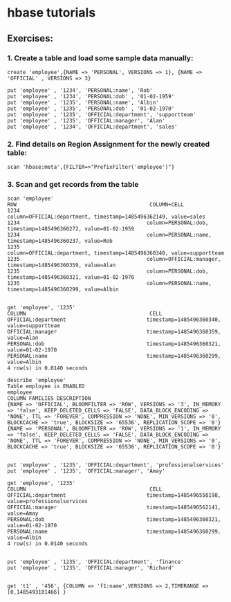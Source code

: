 # hbase tutorials

## Exercises:

### 1. Create a table and load some sample data manually:

    create 'employee',{NAME => 'PERSONAL', VERSIONS => 1}, {NAME => 'OFFICIAL' , VERSIONS => 3}

    put 'employee' , '1234', 'PERSONAL:name', 'Rob'
    put 'employee' , '1234', 'PERSONAL:dob' , '01-02-1959'
    put 'employee' , '1235', 'PERSONAL:name', 'Albin'
    put 'employee' , '1235', 'PERSONAL:dob' , '01-02-1970'
    put 'employee' , '1235', 'OFFICIAL:department', 'supportteam'
    put 'employee' , '1235', 'OFFICIAL:manager', 'Alan'
    put 'employee' , '1234', 'OFFICIAL:department', 'sales'


### 2. Find details on Region Assignment for the newly created table:

    scan 'hbase:meta',{FILTER=>"PrefixFilter('employee')"}


### 3. Scan and get records from the table


    scan 'employee'
    ROW                                           COLUMN+CELL
    1234                                         column=OFFICIAL:department, timestamp=1485496362149, value=sales
    1234                                         column=PERSONAL:dob, timestamp=1485496360272, value=01-02-1959
    1234                                         column=PERSONAL:name, timestamp=1485496360237, value=Rob
    1235                                         column=OFFICIAL:department, timestamp=1485496360340, value=supportteam
    1235                                         column=OFFICIAL:manager, timestamp=1485496360359, value=Alan
    1235                                         column=PERSONAL:dob, timestamp=1485496360321, value=01-02-1970
    1235                                         column=PERSONAL:name, timestamp=1485496360299, value=Albin
 

    get 'employee', '1235'
    COLUMN                                        CELL
    OFFICIAL:department                          timestamp=1485496360340, value=supportteam
    OFFICIAL:manager                             timestamp=1485496360359, value=Alan
    PERSONAL:dob                                 timestamp=1485496360321, value=01-02-1970
    PERSONAL:name                                timestamp=1485496360299, value=Albin
    4 row(s) in 0.0140 seconds
 
    describe 'employee'
    Table employee is ENABLED
    employee
    COLUMN FAMILIES DESCRIPTION
    {NAME => 'OFFICIAL', BLOOMFILTER => 'ROW', VERSIONS => '3', IN_MEMORY => 'false', KEEP_DELETED_CELLS => 'FALSE', DATA_BLOCK_ENCODING =>     'NONE', TTL => 'FOREVER', COMPRESSION => 'NONE', MIN_VERSIONS => '0', BLOCKCACHE => 'true', BLOCKSIZE => '65536', REPLICATION_SCOPE => '0'}
    {NAME => 'PERSONAL', BLOOMFILTER => 'ROW', VERSIONS => '1', IN_MEMORY => 'false', KEEP_DELETED_CELLS => 'FALSE', DATA_BLOCK_ENCODING => 'NONE', TTL => 'FOREVER', COMPRESSION => 'NONE', MIN_VERSIONS => '0', BLOCKCACHE => 'true', BLOCKSIZE => '65536', REPLICATION_SCOPE => '0'}


    put 'employee' , '1235', 'OFFICIAL:department', 'professionalservices'
    put 'employee' , '1235', 'OFFICIAL:manager', 'Amay'

    get 'employee', '1235'
    COLUMN                                        CELL
    OFFICIAL:department                          timestamp=1485496550198, value=professionalservices
    OFFICIAL:manager                             timestamp=1485496562141, value=Amay
    PERSONAL:dob                                 timestamp=1485496360321, value=01-02-1970
    PERSONAL:name                                timestamp=1485496360299, value=Albin
    4 row(s) in 0.0140 seconds


    put 'employee' , '1235', 'OFFICIAL:department', 'finance'
    put 'employee' , '1235', 'OFFICIAL:manager', 'Richard'


    get 't1' , '456', {COLUMN => 'f1:name',VERSIONS => 2,TIMERANGE => [0,1485493181466] }

